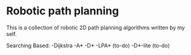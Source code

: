 # Robotic path planning
This is a collection of robotic 2D path planning algorithms written by my self.

Searching Based:
-Dijkstra
-A*
-D*
-LPA* (to-do)
-D*-lite (to-do)

